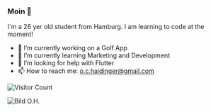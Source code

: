 ### Moin 🏰

I´m a 26 yer old student from Hamburg. I am learning to code at the moment!

- 🔭 I’m currently working on a Golf App
- 🌱 I’m currently learning Marketing and Development
- 🤔 I’m looking for help with Flutter
- 📫 How to reach me: o.c.haidinger@gmail.com

![Visitor Count](https://profile-counter.glitch.me/{OswaldHaidinger}/count.svg)

![Bild O.H.](https://upload.wikimedia.org/wikipedia/commons/b/ba/Anonymous_Hacker.png)

<!--
**OswaldHaidinger/OswaldHaidinger** is a ✨ _special_ ✨ repository because its `README.md` (this file) appears on your GitHub profile.

Here are some ideas to get you started:

- 🔭 I’m currently working on ...
- 🌱 I’m currently learning ...
- 👯 I’m looking to collaborate on ...
- 🤔 I’m looking for help with ...
- 💬 Ask me about ...
- 📫 How to reach me: ...
- 😄 Pronouns: ...
- ⚡ Fun fact: ...
-->
